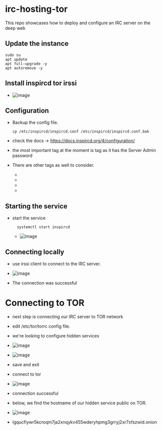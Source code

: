# irc-hosting-tor
This repo showcases how to deploy and configure an IRC server on the deep web

## Update the instance

    sudo su
    apt update
    apt full-upgrade -y
    apt autoremove -y

## Install inspircd tor irssi

  - ![image](https://github.com/user-attachments/assets/3dfe2604-1888-4aec-82f7-81f2420760c7)

## Configuration

- Backup the config file.
  
      cp /etc/inspircd/inspircd.conf /etc/inspircd/inspircd.conf.bak

- check the docs -> https://docs.inspircd.org/4/configuration/
- the most important tag at the moment is <oper> tag as it has the Server Admin password
- There are other tags as well to consider.
    - <admin>
    - <bind>
    - <server>
    - <files>

## Starting the service

- start the service

        systemctl start inspircd

    - ![image](https://github.com/user-attachments/assets/12de861e-5280-441a-b61f-a7a2706f17bd)
 
## Connecting locally

- use irssi client to connect to the IRC server.
  
- ![image](https://github.com/user-attachments/assets/31cda724-0015-49e3-ad90-0c43add75dee)

- The connection was successful

# Connecting to TOR

- next step is connecting our IRC server to TOR network
- edit /etc/tor/torrc config file.
- we're looking to configure hidden services

- ![image](https://github.com/user-attachments/assets/eb7181be-a753-4eef-b035-0fc2b35a4b2a)

- ![image](https://github.com/user-attachments/assets/f360e9d1-4ac0-4cb6-a7d8-f12c2193426c)

- save and exit
  
- connect to tor
- ![image](https://github.com/user-attachments/assets/9231d63a-8fe6-40c3-acdf-ff25730108c1)
- connection successful

- below, we find the hostname of our hidden service public on TOR.
- ![image](https://github.com/user-attachments/assets/a2e783d4-8afd-4971-aa82-82abb78f5b5c)
- lgqucfiywr5kcroqm7ja2xnqykv455wderyhpmg3grryj2xr7xfszwid.onion



